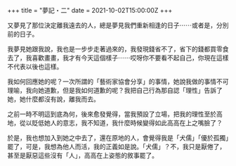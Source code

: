 +++
title = "夢記・二"
date = 2021-10-02T15:00:00Z
+++

又夢見了那位決定離我遠去的人，總是夢見我們重新相逢的日子⋯⋯或者是，分別前的日子。

我夢見她跟我說，我也是一步步走著過來的，我發現錢省不了，省下的錢都買零食去了，我喜歡畫畫，我才有今天這個樣子⋯⋯哎呀你不要看不起自己，你現在這樣不代表以後也這樣。

我如何回應她的呢？一次所謂的「藝術家協會分享」的事情，她說我做的事情不可理喻，我向她道歉，但是我如何道歉的呢？我把自己行為那自認「理性」告訴了她，她什麼都沒有說，離我而去。

之前一時不明這到底為何，後來愈發覺得，當我預設了立場，把我的理性至於高地，從以貶低她人的意志，我不知道，我什麼時候變得如此高高在上之嘴臉了？

於是，我也想加入到她之中去了，還在原地的人，會覺得我是「犬儒」「優於孤獨」罷了，可是，我想為他人而活，我的正義如是說。「犬儒」？不，我只是厭倦了，甚至是厭惡這些沒有「人」，高高在上姿態的敘事罷了。

